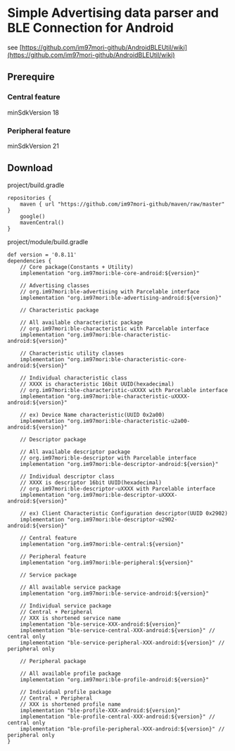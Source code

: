 # Simple Advertising data parser and BLE Connection for Android

see [https://github.com/im97mori-github/AndroidBLEUtil/wiki](https://github.com/im97mori-github/AndroidBLEUtil/wiki)

## Prerequire
### Central feature
minSdkVersion 18
### Peripheral feature
minSdkVersion 21

## Download
project/build.gradle

    repositories {
        maven { url "https://github.com/im97mori-github/maven/raw/master" }
        google()
        mavenCentral()
    }

project/module/build.gradle

    def version = '0.8.11'
    dependencies {
        // Core package(Constants + Utility)
        implementation "org.im97mori:ble-core-android:${version}"
        
        // Advertising classes
        // org.im97mori:ble-advertising with Parcelable interface
        implementation "org.im97mori:ble-advertising-android:${version}"
        
        // Characteristic package
        
        // All available characteristic package
        // org.im97mori:ble-characteristic with Parcelable interface
        implementation "org.im97mori:ble-characteristic-android:${version}"
        
        // Characteristic utility classes
        implementation "org.im97mori:ble-characteristic-core-android:${version}"
        
        // Individual characteristic class
        // XXXX is characteristic 16bit UUID(hexadecimal)
        // org.im97mori:ble-characteristic-uXXXX with Parcelable interface
        implementation "org.im97mori:ble-characteristic-uXXXX-android:${version}"
        
        // ex) Device Name characteristic(UUID 0x2a00)
        implementation "org.im97mori:ble-characteristic-u2a00-android:${version}"
        
        // Descriptor package
        
        // All available descriptor package
        // org.im97mori:ble-descriptor with Parcelable interface
        implementation "org.im97mori:ble-descriptor-android:${version}"
        
        // Individual descriptor class
        // XXXX is descriptor 16bit UUID(hexadecimal)
        // org.im97mori:ble-descriptor-uXXXX with Parcelable interface
        implementation "org.im97mori:ble-descriptor-uXXXX-android:${version}"
        
        // ex) Client Characteristic Configuration descriptor(UUID 0x2902)
        implementation "org.im97mori:ble-descriptor-u2902-android:${version}"
        
        // Central feature
        implementation "org.im97mori:ble-central:${version}"
        
        // Peripheral feature
        implementation "org.im97mori:ble-peripheral:${version}"
        
        // Service package
        
        // All available service package
        implementation "org.im97mori:ble-service-android:${version}"
        
        // Individual service package
        // Central + Peripheral
        // XXX is shortened service name
        implementation "ble-service-XXX-android:${version}"
        implementation "ble-service-central-XXX-android:${version}" // central only
        implementation "ble-service-peripheral-XXX-android:${version}" // peripheral only

        // Peripheral package
        
        // All available profile package
        implementation "org.im97mori:ble-profile-android:${version}"
        
        // Individual profile package
        // Central + Peripheral
        // XXX is shortened profile name
        implementation "ble-profile-XXX-android:${version}"
        implementation "ble-profile-central-XXX-android:${version}" // central only
        implementation "ble-profile-peripheral-XXX-android:${version}" // peripheral only
    }

